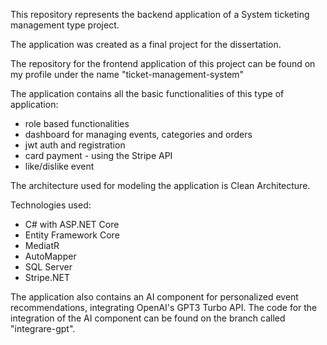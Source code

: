 This repository represents the backend application of a System ticketing management type project.

The application was created as a final project for the dissertation.

The repository for the frontend application of this project can be found on my profile under the name "ticket-management-system"

The application contains all the basic functionalities of this type of application:
- role based functionalities
- dashboard for managing events, categories and orders
- jwt auth and registration
- card payment - using the Stripe API
- like/dislike event

The architecture used for modeling the application is Clean Architecture.

Technologies used:
- C# with ASP.NET Core
- Entity Framework Core
- MediatR
- AutoMapper
- SQL Server
- Stripe.NET

The application also contains an AI component for personalized event recommendations, integrating OpenAI's GPT3 Turbo API.
The code for the integration of the AI ​​component can be found on the branch called "integrare-gpt".

